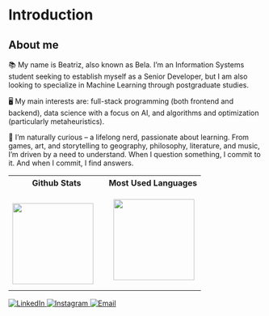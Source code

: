 # Introduction
## About me
📚 My name is Beatriz, also known as Bela. I’m an Information Systems student seeking to establish myself as a Senior Developer, but I am also looking to specialize in Machine Learning through postgraduate studies.

🖥️ My main interests are: full-stack programming (both frontend and backend), data science with a focus on AI, and algorithms and optimization (particularly metaheuristics).

👾 I’m naturally curious – a lifelong nerd, passionate about learning. From games, art, and storytelling to geography, philosophy, literature, and music, I’m driven by a need to understand. When I question something, I commit to it. And when I commit, I find answers.
    
<table>
   <tbody>
      <tr>
         <th align="center" width="50%">Github Stats</th>
         <th align="center" width="50%">Most Used Languages</th>
      </tr>
      <tr>
         <td>
            <p><img align="left" height="160em" src="https://github-readme-stats.vercel.app/api?username=sakikout&show_icons=&theme=shadow_red&include_all_commits=true&count_private=true"/></p>
         </td>
         <td align="center" >
           <p>&nbsp;<img align="center" height="160em" src="https://github-readme-stats.vercel.app/api/top-langs/?username=sakikout&layout=compact&langs_count=7&theme=shadow_red"/>
         </td>
      </tr>
   </tbody>
</table>

<p align="left">
  <a href="https://linkedin.com/in/beatriz-dalfior-994b04209" target="_blank">
    <img src="https://img.shields.io/badge/-LinkedIn-0A66C2?style=for-the-badge&logo=linkedin&logoColor=white" alt="LinkedIn">
  </a>
  <a href="https://instagram.com/hallowfreedom" target="_blank">
    <img src="https://img.shields.io/badge/-Instagram-E4405F?style=for-the-badge&logo=instagram&logoColor=white" alt="Instagram">
  </a>
  <a href="mailto:bedalfior@gmail.com">
    <img src="https://img.shields.io/badge/-Email-D14836?style=for-the-badge&logo=gmail&logoColor=white" alt="Email">
  </a>
</p>
